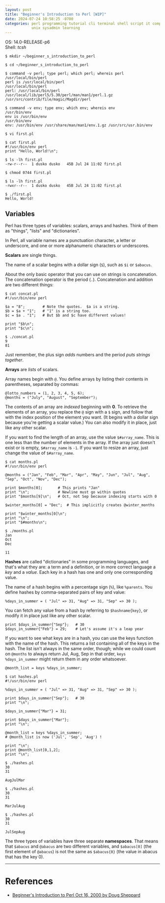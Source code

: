 ```yaml
---
layout: post
title: "Beginner's Introduction to Perl [WIP]"
date: 2024-07-24 10:58:25 -0700 
categories: perl programming tutorial cli terminal shell script it computing
            unix sysadmin learning
---
```


OS: 14.0-RELEASE-p6    
Shell: *tcsh* 


```
$ mkdir ~/beginner_s_introduction_to_perl
 
$ cd ~/beginner_s_introduction_to_perl
 
$ command -v perl; type perl; which perl; whereis perl
/usr/local/bin/perl
perl is /usr/local/bin/perl
/usr/local/bin/perl
perl: /usr/local/bin/perl /usr/local/lib/perl5/5.30/perl/man/man1/perl.1.gz /usr/src/contrib/file/magic/Magdir/perl
 
$ command -v env; type env; which env; whereis env
/usr/bin/env
env is /usr/bin/env
/usr/bin/env
env: /usr/bin/env /usr/share/man/man1/env.1.gz /usr/src/usr.bin/env
```


```
$ vi first.pl
```

```
$ cat first.pl
#!/usr/bin/env perl
print "Hello, World!\n";
 
$ ls -lh first.pl
-rw-r--r--  1 dusko dusko   45B Jul 24 11:02 first.pl
 
$ chmod 0744 first.pl
 
$ ls -lh first.pl
-rwxr--r--  1 dusko dusko   45B Jul 24 11:02 first.pl
```

```
$ ./first.pl
Hello, World!
```

## Variables

Perl has three types of variables: scalars, arrays and hashes.
Think of them as "things", "lists" and "dictionaries".

In Perl, all variable names are a punctuation character, a letter or underscore, and one or more alphanumeric characters or underscores.

**Scalars** are single things.

The name of a scalar begins with a dollar sign (`$`), such as `$i` or `$abacus`.

About the only basic operator that you can use on strings is concatenation.
The concatenation operator is the period (`.`).
Concatenation and addition are two different things:

```
$ cat concat.pl 
#!/usr/bin/env perl

$a = "8";        # Note the quotes.  $a is a string.
$b = $a + "1";   # "1" is a string too.
$c = $a . "1";   # But $b and $c have different values!

print "$b\n";
print "$c\n";
``` 

``` 
$ ./concat.pl
9
81
```

Just remember, the plus sign *adds* numbers and the period *puts strings together*.


**Arrays** are *lists* of scalars.

Array names begin with `@`.
You define arrays by listing their contents in parentheses, separated by commas:

```
@lotto_numbers = (1, 2, 3, 4, 5, 6);
@months = ("July", "August", "September");
```

The contents of an array are *indexed* beginning with **0**.
To retrieve the elements of an array, you replace the `@` sign with a `$` sign, and follow that with the index position of the element you want.
(It begins with a dollar sign because you're getting a scalar value.)
You can also modify it in place, just like any other scalar.

If you want to find the length of an array, use the value `$#array_name`.
This is one less than the number of elements in the array.
If the array just doesn't exist or is empty, `$#array_name` is `-1`.
If you want to resize an array, just change the value of `$#array_name`.

```
$ cat months.pl
#!/usr/bin/env perl

@months = ("Jan", "Feb", "Mar", "Apr", "May", "Jun", "Jul", "Aug", "Sep", "Oct", "Nov", "Dec");

print $months[0];       # This prints "Jan"
print "\n";             # Newline must go within quotes
print "$months[9]\n";   # Oct, not Sep because indexing starts with 0

$winter_months[0] = "Dec";  # This implicitly creates @winter_months

print "$winter_months[0]\n";
print "\n";
print "$#months\n";
```

```
$ ./months.pl
Jan
Oct
Dec

11
```

**Hashes** are called "dictionaries" in some programming languages, and that's what they are: a term and a definition, or in more correct language a *key* and a *value*.
Each key in a hash has one and only one corresponding value.

The name of a hash begins with a percentage sign (`%`), like `%parents`.
You define hashes by comma-separated pairs of key and value:

```
%days_in_summer = ( "Jul" => 31, "Aug" => 31, "Sep" => 30 );
```

You can fetch any value from a hash by referring to `$hashname{key}`, or modify it in place just like any other scalar.

```
print $days_in_summer{"Sep"};   # 30
$days_in_summer{"Feb"} = 29;    # Let's assume it's a leap year
```

If you want to see what keys are in a hash, you can use the keys function with the name of the hash.
This returns a list containing all of the keys in the hash.
The list isn't always in the same order, though; while we could count on `@months` to always return Jul, Aug, Sep in that order, `keys %days_in_summer` might return them in any order whatsoever.

```
@month_list = keys %days_in_summer;
```

```
$ cat hashes.pl
#!/usr/bin/env perl

%days_in_summer = ( "Jul" => 31, "Aug" => 31, "Sep" => 30 );

print $days_in_summer{"Sep"};   # 30
print "\n";

$days_in_summer{"Mar"} = 31;

print $days_in_summer{"Mar"};
print "\n";

@month_list = keys %days_in_summer;
# @month_list is now ('Jul', 'Sep', 'Aug') !

print "\n"; 
print @month_list[0,1,2];
print "\n"; 
```

```
$ ./hashes.pl
30
31

AugJulMar
``` 

``` 
$ ./hashes.pl
30
31

MarJulAug
```

```
$ ./hashes.pl
30
31

JulSepAug
```

The three types of variables have three separate **namespaces**.
That means that `$abacus` and `@abacus` are two different variables, and `$abacus[0]` (the first element of `@abacus`) is not the same as `$abacus{0}` (the value in abacus that has the key 0).

----

# References

* [Beginner's Introduction to Perl Oct 16, 2000 by Doug Sheppard](https://www.perl.com/pub/2000/10/begperl1.html/)

